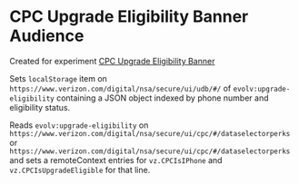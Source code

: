 # CPC Upgrade Eligibility Banner Audience

Created for experiment [CPC Upgrade Eligibility Banner](https://evolv-ai.atlassian.net/browse/VCG2-867)

Sets `localStorage` item on `https://www.verizon.com/digital/nsa/secure/ui/udb/#/` of `evolv:upgrade-eligibility` containing a JSON object indexed by phone number and eligibility status.

Reads `evolv:upgrade-eligibility` on `https://www.verizon.com/digital/nsa/secure/ui/cpc/#/dataselectorperks` or `https://www.verizon.com/digital/nsa/secure/ui/cpc/#/dataselectorperks` and sets a remoteContext entries for `vz.CPCIsIPhone` and `vz.CPCIsUpgradeEligible` for that line.